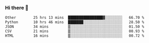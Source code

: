 ### Hi there 👋

<!--
**swolbroham/swolbroham** is a ✨ _special_ ✨ repository because its `README.md` (this file) appears on your GitHub profile.

Here are some ideas to get you started:

- 🔭 I’m currently working on ...
- 🌱 I’m currently learning ...
- 👯 I’m looking to collaborate on ...
- 🤔 I’m looking for help with ...
- 💬 Ask me about ...
- 📫 How to reach me: ...
- 😄 Pronouns: ...
- ⚡ Fun fact: ...
-->


<!--START_SECTION:waka-->

```txt
Other        25 hrs 13 mins  ████████████████▓░░░░░░░░   66.70 %
Python       10 hrs 46 mins  ███████░░░░░░░░░░░░░░░░░░   28.50 %
JSON         34 mins         ▒░░░░░░░░░░░░░░░░░░░░░░░░   01.50 %
CSV          21 mins         ▒░░░░░░░░░░░░░░░░░░░░░░░░   00.93 %
HTML         16 mins         ▒░░░░░░░░░░░░░░░░░░░░░░░░   00.72 %
```

<!--END_SECTION:waka-->
